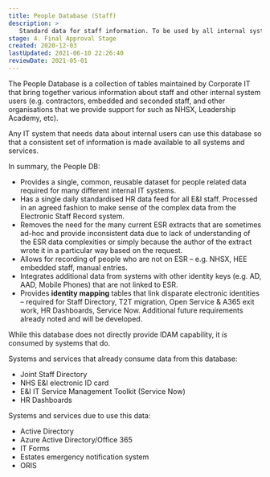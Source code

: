 ```yaml
---
title: People Database (Staff)
description: >
   Standard data for staff information. To be used by all internal systems requiring access to staff data and staff metadata.
stage: 4. Final Approval Stage
created: 2020-12-03
lastUpdated: 2021-06-10 22:26:40
reviewDate: 2021-05-01
---
```


The People Database is a collection of tables maintained by Corporate IT that bring together various information about staff and other internal system users
(e.g. contractors, embedded and seconded staff, and other organisations that we provide support for such as NHSX, Leadership Academy, etc).

Any IT system that needs data about internal users can use this database so that a consistent set of information is made available to all systems and services.

In summary, the People DB:

*	Provides a single, common, reusable dataset for people related data required for many different internal IT systems.
*	Has a single daily standardised HR data feed for all E&I staff. Processed in an agreed fashion to make sense of the complex data from the Electronic Staff Record system.
*	Removes the need for the many current ESR extracts that are sometimes ad-hoc and provide inconsistent data due to lack of understanding 
  of the ESR data complexities or simply because the author of the extract wrote it in a particular way based on the request.
*	Allows for recording of people who are not on ESR – e.g. NHSX, HEE embedded staff, manual entries.
*	Integrates additional data from systems with other identity keys (e.g. AD, AAD, Mobile Phones) that are not linked to ESR.
*	Provides **identity mapping** tables that link disparate electronic identities – required for Staff Directory, T2T migration, Open Service & 
  A365 exit work, HR Dashboards, Service Now. Additional future requirements already noted and will be developed.

While this database does not directly provide IDAM capability, it _is_ consumed by systems that do.

Systems and services that already consume data from this database:

* Joint Staff Directory
* NHS E&I electronic ID card
* E&I IT Service Management Toolkit (Service Now)
* HR Dashboards

Systems and services due to use this data:

* Active Directory
* Azure Active Directory/Office 365
* IT Forms
* Estates emergency notification system
* ORIS
